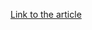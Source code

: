 [Link to the article](https://microsoft.com/security/blog/2017/03/27/detecting-and-mitigating-elevation-of-privilege-exploit-for-cve-2017-0005/)
